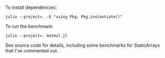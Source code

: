 To install dependencies:
```
julia --project=. -E "using Pkg; Pkg.instantiate()"
```

To run the benchmark:
```
julia --project=. matmul.jl
```

See source code for details, including some benchmarks for StaticArrays that I've commented
out.
